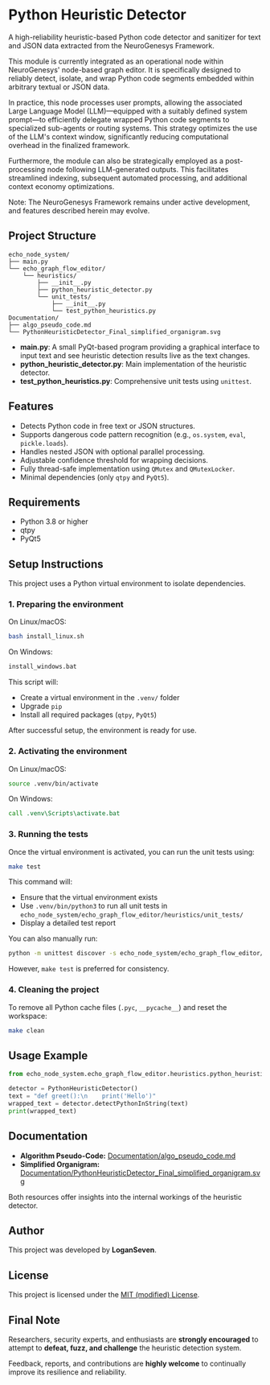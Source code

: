 # Python Heuristic Detector

A high-reliability heuristic-based Python code detector and sanitizer for text and JSON data extracted from the NeuroGenesys Framework.

This module is currently integrated as an operational node within NeuroGenesys' node-based graph editor. It is specifically designed to reliably detect, isolate, and wrap Python code segments embedded within arbitrary textual or JSON data.

In practice, this node processes user prompts, allowing the associated Large Language Model (LLM)—equipped with a suitably defined system prompt—to efficiently delegate wrapped Python code segments to specialized sub-agents or routing systems. This strategy optimizes the use of the LLM's context window, significantly reducing computational overhead in the finalized framework.

Furthermore, the module can also be strategically employed as a post-processing node following LLM-generated outputs. This facilitates streamlined indexing, subsequent automated processing, and additional context economy optimizations.

Note: The NeuroGenesys Framework remains under active development, and features described herein may evolve.

## Project Structure

```
echo_node_system/
├── main.py
└── echo_graph_flow_editor/
    └── heuristics/
        ├── __init__.py
        ├── python_heuristic_detector.py
        └── unit_tests/
            ├── __init__.py
            └── test_python_heuristics.py
Documentation/
├── algo_pseudo_code.md
└── PythonHeuristicDetector_Final_simplified_organigram.svg
```

- **main.py**: A small PyQt-based program providing a graphical interface to input text and see heuristic detection results live as the text changes.
- **python_heuristic_detector.py**: Main implementation of the heuristic detector.
- **test_python_heuristics.py**: Comprehensive unit tests using `unittest`.


## Features

- Detects Python code in free text or JSON structures.
- Supports dangerous code pattern recognition (e.g., `os.system`, `eval`, `pickle.loads`).
- Handles nested JSON with optional parallel processing.
- Adjustable confidence threshold for wrapping decisions.
- Fully thread-safe implementation using `QMutex` and `QMutexLocker`.
- Minimal dependencies (only `qtpy` and `PyQt5`).

## Requirements

- Python 3.8 or higher
- qtpy
- PyQt5

## Setup Instructions

This project uses a Python virtual environment to isolate dependencies.

### 1. Preparing the environment

On Linux/macOS:

```bash
bash install_linux.sh
```

On Windows:

```cmd
install_windows.bat
```

This script will:
- Create a virtual environment in the `.venv/` folder
- Upgrade `pip`
- Install all required packages (`qtpy`, `PyQt5`)

After successful setup, the environment is ready for use.

### 2. Activating the environment

On Linux/macOS:

```bash
source .venv/bin/activate
```

On Windows:

```cmd
call .venv\Scripts\activate.bat
```

### 3. Running the tests

Once the virtual environment is activated, you can run the unit tests using:

```bash
make test
```

This command will:
- Ensure that the virtual environment exists
- Use `.venv/bin/python3` to run all unit tests in `echo_node_system/echo_graph_flow_editor/heuristics/unit_tests/`
- Display a detailed test report

You can also manually run:

```bash
python -m unittest discover -s echo_node_system/echo_graph_flow_editor/heuristics/unit_tests/ -v
```

However, `make test` is preferred for consistency.

### 4. Cleaning the project

To remove all Python cache files (`.pyc`, `__pycache__`) and reset the workspace:

```bash
make clean
```

## Usage Example

```python
from echo_node_system.echo_graph_flow_editor.heuristics.python_heuristic_detector import PythonHeuristicDetector

detector = PythonHeuristicDetector()
text = "def greet():\n    print('Hello')"
wrapped_text = detector.detectPythonInString(text)
print(wrapped_text)
```

## Documentation

- **Algorithm Pseudo-Code:** [Documentation/algo_pseudo_code.md](Documentation/algo_pseudo_code.md)
- **Simplified Organigram:** [Documentation/PythonHeuristicDetector_Final_simplified_organigram.svg](Documentation/PythonHeuristicDetector_Final_simplified_organigram.svg)

Both resources offer insights into the internal workings of the heuristic detector.


## Author

This project was developed by **LoganSeven**.

## License

This project is licensed under the [MIT (modified) License](LICENSE).

## Final Note

Researchers, security experts, and enthusiasts are **strongly encouraged** to attempt to **defeat, fuzz, and challenge** the heuristic detection system.

Feedback, reports, and contributions are **highly welcome** to continually improve its resilience and reliability.
